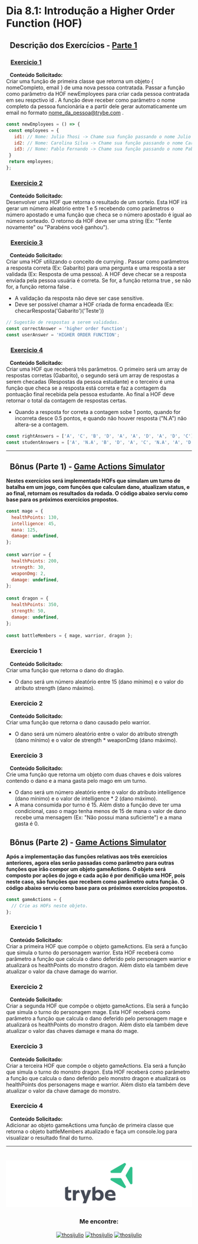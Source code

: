 # Dia 8.1: Introdução a Higher Order Function (HOF)

## &nbsp; Descrição dos Exercícios - [Parte 1](https://github.com/thosijulio/trybe-exercises/tree/exercises/8.1/1.INTRODUCAO/BLOCO_08/DIA_01/Parte%201)

### &nbsp;&nbsp; [Exercicio 1](https://github.com/thosijulio/trybe-exercises/blob/exercises/8.1/1.INTRODUCAO/BLOCO_08/DIA_01/Parte%201/PT1%20-%20Exercicio1.js)
  <b>&nbsp;&nbsp;&nbsp;Conteúdo Solicitado: </b> <br> 
Criar uma função de primeira classe que retorna um objeto { nomeCompleto, email } de uma nova pessoa contratada. Passar a função como parâmetro da HOF newEmployees para criar cada pessoa contratada em seu respctivo id . A função deve receber como parâmetro o nome completo da pessoa funcionária e a partir dele gerar automaticamente um email no formato nome_da_pessoa@trybe.com .

 
 ~~~javascript
const newEmployees = () => {
  const employees = {
    id1: // Nome: Julio Thosi -> Chame sua função passando o nome Julio Thosi como parâmetro
    id2: // Nome: Carolina Silva -> Chame sua função passando o nome Carolina Silva como parâmetro
    id3: // Nome: Pablo Fernando -> Chame sua função passando o nome Pablo Fernando como parâmetro
  }
  return employees;
};
~~~

### &nbsp;&nbsp; [Exercicio 2](https://github.com/thosijulio/trybe-exercises/blob/exercises/8.1/1.INTRODUCAO/BLOCO_08/DIA_01/Parte%201/PT1%20-%20Exercicio2.js)
  <b>&nbsp;&nbsp;&nbsp;Conteúdo Solicitado: </b> <br> 
Desenvolver uma HOF que retorna o resultado de um sorteio. Esta HOF irá gerar um número aleatório entre 1 e 5 recebendo como parâmetros o número apostado e uma função que checa se o número apostado é igual ao número sorteado. O retorno da HOF deve ser uma string (Ex: "Tente novamente" ou "Parabéns você ganhou").

### &nbsp;&nbsp; [Exercicio 3](https://github.com/thosijulio/trybe-exercises/blob/exercises/8.1/1.INTRODUCAO/BLOCO_08/DIA_01/Parte%201/PT1%20-%20Exercicio3.js)
  <b>&nbsp;&nbsp;&nbsp;Conteúdo Solicitado: </b> <br> 
Criar uma HOF utilizando o conceito de currying . Passar como parâmetros a resposta correta (Ex: Gabarito) para uma pergunta e uma resposta a ser validada (Ex: Resposta de uma pessoa). A HOF deve checar se a resposta enviada pela pessoa usuária é correta. Se for, a função retorna true , se não for, a função retorna false .
 * A validação da resposta não deve ser case sensitive.
 * Deve ser possível chamar a HOF criada de forma encadeada (Ex: checarResposta('Gabarito')('Teste'))

~~~javascript
// Sugestão de respostas a serem validadas.
const correctAnswer = 'higher order function';
const userAnswer = 'HIGHER ORDER FUNCTION';
~~~

### &nbsp;&nbsp; [Exercicio 4](https://github.com/thosijulio/trybe-exercises/blob/exercises/8.1/1.INTRODUCAO/BLOCO_08/DIA_01/Parte%201/PT1%20-%20Exercicio4.js)
  <b>&nbsp;&nbsp;&nbsp;Conteúdo Solicitado: </b> <br>
Criar uma HOF que receberá três parâmetros. O primeiro será um array de respostas corretas (Gabarito), o segundo será um array de respostas a serem checadas (Respostas da pessoa estudante) e o terceiro é uma função que checa se a resposta está correta e faz a contagem da pontuação final recebida pela pessoa estudante. Ao final a HOF deve retornar o total da contagem de respostas certas.
 * Quando a resposta for correta a contagem sobe 1 ponto, quando for incorreta desce 0.5 pontos, e quando não houver resposta ("N.A") não altera-se a contagem.
  
~~~javascript
const rightAnswers = ['A', 'C', 'B', 'D', 'A', 'A', 'D', 'A', 'D', 'C'];
const studentAnswers = ['A', 'N.A', 'B', 'D', 'A', 'C', 'N.A', 'A', 'D', 'B'];
~~~

---

## &nbsp; Bônus (Parte 1) - [Game Actions Simulator](https://github.com/thosijulio/trybe-exercises/tree/exercises/8.1/1.INTRODUCAO/BLOCO_08/DIA_01/B%C3%B4nus)
<b> Nestes exercícios será implementado HOFs que simulam um turno de batalha em um jogo, com funções que calculam dano, atualizam status, e ao final, retornam os resultados da rodada. O código abaixo serviu como base para os próximos exercícios propostos. </b><br>

~~~javascript 
const mage = {
  healthPoints: 130,
  intelligence: 45,
  mana: 125,
  damage: undefined,
};

const warrior = {
  healthPoints: 200,
  strength: 30,
  weaponDmg: 2,
  damage: undefined,
};

const dragon = {
  healthPoints: 350,
  strength: 50,
  damage: undefined,
};

const battleMembers = { mage, warrior, dragon };
~~~

### &nbsp;&nbsp; Exercicio 1
  <b>&nbsp;&nbsp;&nbsp;Conteúdo Solicitado: </b> <br>
Criar uma função que retorna o dano do dragão.
 * O dano será um número aleatório entre 15 (dano mínimo) e o valor do atributo strength (dano máximo).

### &nbsp;&nbsp; Exercicio 2
  <b>&nbsp;&nbsp;&nbsp;Conteúdo Solicitado: </b> <br>
Criar uma função que retorna o dano causado pelo warrior.
 * O dano será um número aleatório entre o valor do atributo strength (dano mínimo) e o valor de strength * weaponDmg (dano máximo).

### &nbsp;&nbsp; Exercicio 3
  <b>&nbsp;&nbsp;&nbsp;Conteúdo Solicitado: </b> <br>
Crie uma função que retorna um objeto com duas chaves e dois valores contendo o dano e a mana gasta pelo mago em um turno.
 * O dano será um número aleatório entre o valor do atributo intelligence (dano mínimo) e o valor de intelligence * 2 (dano máximo).
 * A mana consumida por turno é 15. Além disto a função deve ter uma condicional, caso o mago tenha menos de 15 de mana o valor de dano recebe uma mensagem (Ex: "Não possui mana suficiente") e a mana gasta é 0.

## &nbsp; Bônus (Parte 2) - [Game Actions Simulator](https://github.com/thosijulio/trybe-exercises/tree/exercises/8.1/1.INTRODUCAO/BLOCO_08/DIA_01/B%C3%B4nus)
<b> Após a implementação das funções relativas aos três exercícios anteriores, agora elas serão passadas como parâmetro para outras funções que irão compor um objeto gameActions. O objeto será composto por ações do jogo e cada ação é por denifição uma HOF, pois neste caso, são funções que recebem como parâmetro outra função.
O código abaixo serviu como base para os próximos exercícios propostos. </b><br>

~~~javascript
const gameActions = {
  // Crie as HOFs neste objeto.
};
~~~

### &nbsp;&nbsp; Exercicio 1
  <b>&nbsp;&nbsp;&nbsp;Conteúdo Solicitado: </b> <br>
Criar a primeira HOF que compõe o objeto gameActions. Ela será a função que simula o turno do personagem warrior. Esta HOF receberá como parâmetro a função que calcula o dano deferido pelo personagem warrior e atualizará os healthPoints do monstro dragon. Além disto ela também deve atualizar o valor da chave damage do warrior.

### &nbsp;&nbsp; Exercicio 2
  <b>&nbsp;&nbsp;&nbsp;Conteúdo Solicitado: </b> <br>
Criar a segunda HOF que compõe o objeto gameActions. Ela será a função que simula o turno do personagem mage. Esta HOF receberá como parâmetro a função que calcula o dano deferido pelo personagem mage e atualizará os healthPoints do monstro dragon. Além disto ela também deve atualizar o valor das chaves damage e mana do mage.

### &nbsp;&nbsp; Exercicio 3
  <b>&nbsp;&nbsp;&nbsp;Conteúdo Solicitado: </b> <br>
Criar a terceira HOF que compõe o objeto gameActions. Ela será a função que simula o turno do monstro dragon. Esta HOF receberá como parâmetro a função que calcula o dano deferido pelo monstro dragon e atualizará os healthPoints dos personagens mage e warrior. Além disto ela também deve atualizar o valor da chave damage do monstro.

### &nbsp;&nbsp; Exercicio 4
  <b>&nbsp;&nbsp;&nbsp;Conteúdo Solicitado: </b> <br>
Adicionar ao objeto gameActions uma função de primeira classe que retorna o objeto battleMembers atualizado e faça um console.log para visualizar o resultado final do turno.

---

<h1 align="center">
    <img alt="Trybe" src="https://github.com/thosijulio/trybe-projects/blob/main/trybe-logo.png"/>
</h1>
<h3 align=center>Me encontre:</h3>
<p align=center>
<a href="https://www.linkedin.com/in/thosijulio/" target="blank"><img align="center" src="https://cdn.jsdelivr.net/npm/simple-icons@3.0.1/icons/linkedin.svg" alt="thosijulio" height="20" width="20" /></a>
<a href="https://www.github.com/thosijulio/" target="blank"><img align="center" src="https://cdn.jsdelivr.net/npm/simple-icons@3.0.1/icons/github.svg" alt="thosijulio" height="20" width="20" /></a>
<a href="https://www.instagram.com/thosijulio" target="blank"><img align="center" src="https://cdn.jsdelivr.net/npm/simple-icons@3.0.1/icons/instagram.svg" alt="thosijulio" height="20" width="20" /></a>
</p>
